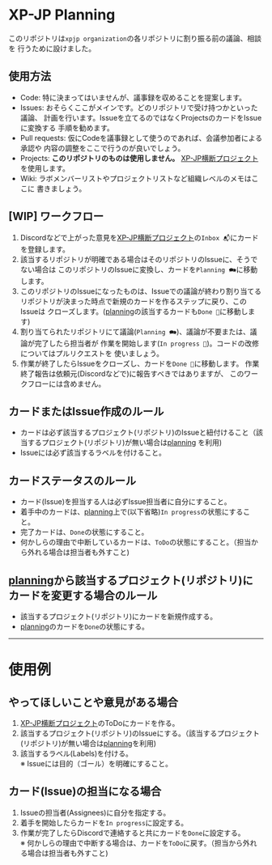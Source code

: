 # XP-JP Planning

このリポジトリは`xpjp organization`の各リポジトリに割り振る前の議論、相談を
行うために設けました。

## 使用方法

- Code: 特に決まってはいませんが、議事録を収めることを提案します。
- Issues: おそらくここがメインです。どのリポジトリで受け持つかといった議論、
  計画を行います。Issueを立てるのではなくProjectsのカードをIssueに変換する
  手順を勧めます。
- Pull requests: 仮にCodeを議事録として使うのであれば、会議参加者による承認や
  内容の調整をここで行うのが良いでしょう。
- Projects: **このリポジトリのものは使用しません。** [XP-JP横断プロジェクト](
  https://github.com/orgs/xpjp/projects/1)を使用します。
- Wiki: ラボメンバーリストやプロジェクトリストなど組織レベルのメモはここに
  書きましょう。

## [WIP] ワークフロー

1. Discordなどで上がった意見を[XP-JP横断プロジェクト](
   https://github.com/orgs/xpjp/projects/1)の`Inbox 📬`にカードを登録します。
1. 該当するリポジトリが明確である場合はそのリポジトリのIssueに、そうでない場合は
   このリポジトリのIssueに変換し、カードを`Planning 🗪`に移動します。
1. このリポジトリのIssueになったものは、Issueでの議論が終わり割り当てる
   リポジトリが決まった時点で新規のカードを作るステップに戻り、このIssueは
   クローズします。([planning](https://github.com/xpjp/planning)の該当するカードも`Done 💪`に移動します)
1. 割り当てられたリポジトリにて議論(`Planning 🗪`)、議論が不要または、議論が完了したら担当者が
   作業を開始します(`In progress 🍳`)。コードの改修についてはプルリクエストを
   使いましょう。
1. 作業が終了したらIssueをクローズし、カードを`Done 💪`に移動します。
   作業終了報告は依頼元(Discordなどで)に報告すべきではありますが、
   このワークフローには含めません。

## カードまたはIssue作成のルール

- カードは必ず該当するプロジェクト(リポジトリ)のIssueと紐付けること（該当するプロジェクト(リポジトリ)が無い場合は[planning](https://github.com/xpjp/planning)
を利用)
- Issueには必ず該当するラベルを付けること。
   
## カードステータスのルール

- カード(Issue)を担当する人は必ずIssue担当者に自分にすること。
- 着手中のカードは、[planning](https://github.com/xpjp/planning)上で(以下省略)`In progress`の状態にすること。
- 完了カードは、`Done`の状態にすること。
- 何かしらの理由で中断しているカードは、`ToDo`の状態にすること。（担当から外れる場合は担当者も外すこと)

## [planning](https://github.com/xpjp/planning)から該当するプロジェクト(リポジトリ)にカードを変更する場合のルール

- 該当するプロジェクト(リポジトリ)にカードを新規作成する。
- [planning](https://github.com/xpjp/planning)のカードを`Done`の状態にする。

***

# 使用例
## やってほしいことや意見がある場合
1. [XP-JP横断プロジェクト](
   https://github.com/orgs/xpjp/projects/1)のToDoにカードを作る。
1. 該当するプロジェクト(リポジトリ)のIssueにする。（該当するプロジェクト(リポジトリ)が無い場合は[planning](https://github.com/xpjp/planning)を利用)
1. 該当するラベル(Labels)を付ける。  
※ Issueには目的（ゴール）を明確にすること。

## カード(Issue)の担当になる場合
1. Issueの担当者(Assignees)に自分を指定する。
1. 着手を開始したらカードを`In progress`に設定する。
1. 作業が完了したらDiscordで連絡すると共にカードを`Done`に設定する。  
   ※ 何かしらの理由で中断する場合は、カードを`ToDo`に戻す。（担当から外れる場合は担当者も外すこと)
